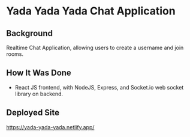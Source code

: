 # Yada Yada Yada Chat Application

## Background

Realtime Chat Application, allowing users to create a username and join rooms.

## How It Was Done

* React JS frontend, with NodeJS, Express, and Socket.io web socket library on backend.


## Deployed Site
https://yada-yada-yada.netlify.app/